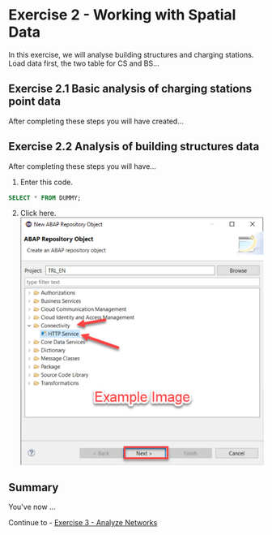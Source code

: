 # Exercise 2 - Working with Spatial Data

In this exercise, we will analyse building structures and charging stations.
Load data first, the two table for CS and BS...

## Exercise 2.1 Basic analysis of charging stations point data

After completing these steps you will have created...




## Exercise 2.2 Analysis of building structures data

After completing these steps you will have...

1.	Enter this code.
```sql
SELECT * FROM DUMMY;
```

2.	Click here.
<br>![](/exercises/ex2/images/02_02_0010.png)

## Summary

You've now ...

Continue to - [Exercise 3 - Analyze Networks](../ex3/README.md)
